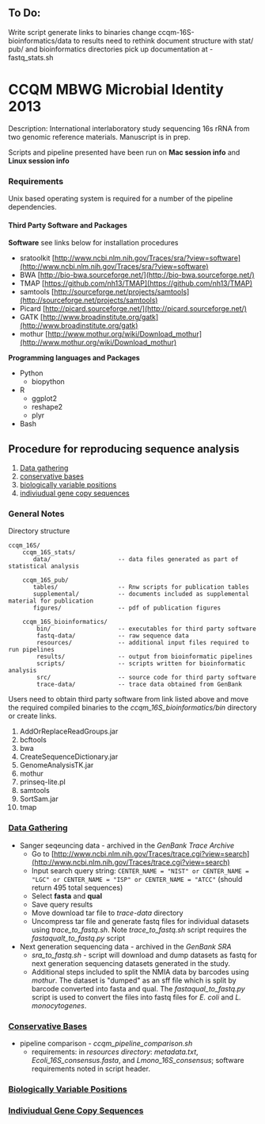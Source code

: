 ## To Do:
Write script generate links to binaries
change ccqm-16S-bioinformatics/data to results
need to rethink document structure with stat/ pub/ and bioinformatics directories
pick up documentation at - fastq_stats.sh

# CCQM MBWG Microbial Identity 2013  
Description: International interlaboratory study sequencing 16s rRNA from two genomic reference materials.  Manuscript is in prep.  

Scripts and pipeline presented have been run on **Mac session info** and **Linux session info**

### Requirements  
Unix based operating system is required for a number of the pipeline dependencies.  

#### Third Party Software and Packages
**Software** see links below for installation procedures  

- sratoolkit [http://www.ncbi.nlm.nih.gov/Traces/sra/?view=software](http://www.ncbi.nlm.nih.gov/Traces/sra/?view=software)  
- BWA [http://bio-bwa.sourceforge.net/](http://bio-bwa.sourceforge.net/)  
- TMAP [https://github.com/nh13/TMAP](https://github.com/nh13/TMAP)  
- samtools [http://sourceforge.net/projects/samtools](http://sourceforge.net/projects/samtools)  
- Picard [http://picard.sourceforge.net/](http://picard.sourceforge.net/)
- GATK [http://www.broadinstitute.org/gatk](http://www.broadinstitute.org/gatk) 
- mothur [http://www.mothur.org/wiki/Download_mothur](http://www.mothur.org/wiki/Download_mothur)

**Programming languages and Packages**  

* Python  
  *  biopython  
* R  
  * ggplot2  
  * reshape2  
  * plyr 
* Bash 
  
## Procedure for reproducing sequence analysis  
1. [Data gathering](#dg)
2. [conservative bases](#cb)
3. [biologically variable positions](#bv)
4. [indiviudual gene copy sequences](#vs)

### General Notes
Directory structure  
  
    ccqm_16S/    
        ccqm_16S_stats/ 
           data/                   -- data files generated as part of statistical analysis
           
        ccqm_16S_pub/  
           tables/                 -- Rnw scripts for publication tables
           supplemental/           -- documents included as supplemental material for publication
           figures/                -- pdf of publication figures
           
        ccqm_16S_bioinformatics/
            bin/                   -- executables for third party software
            fastq-data/            -- raw sequence data
            resources/             -- additional input files required to run pipelines
            results/               -- output from bioinformatic pipelines
            scripts/               -- scripts written for bioinformatic analysis
            src/                   -- source code for third party software
            trace-data/            -- trace data obtained from GenBank
Users need to obtain third party software from link listed above and move the required compiled binaries to the *ccqm_16S_bioinformatics/bin* directory or create links.

1. AddOrReplaceReadGroups.jar
2. bcftools
3. bwa
4. CreateSequenceDictionary.jar
5. GenomeAnalysisTK.jar
6. mothur
7. prinseq-lite.pl
8. samtools
9. SortSam.jar
10. tmap



### [Data Gathering](id:dg)
* Sanger seqeuncing data - archived in the _GenBank Trace Archive_
	- Go to [http://www.ncbi.nlm.nih.gov/Traces/trace.cgi?view=search](http://www.ncbi.nlm.nih.gov/Traces/trace.cgi?view=search)  
	- Input search query string: `CENTER_NAME = "NIST" or CENTER_NAME = "LGC" or CENTER_NAME = "ISP" or CENTER_NAME = "ATCC"` (should return 495 total sequences)  
	- Select **fasta** and **qual**
	- Save query results  
	- Move download tar file to *trace-data* directory 
	- Uncompress tar file and generate fastq files for individual datasets using *trace_to_fastq.sh*.  Note *trace_to_fastq.sh* script requires the *fastaqualt_to_fastq.py* script  
* Next generation sequencing data - archived in the _GenBank SRA_   
	* *sra_to_fastq.sh* - script will download and dump datasets as fastq for next generation sequencing datasets generated in the study.
	* Additional steps included to split the NMIA data by barcodes using *mothur*.  The dataset is "dumped" as an sff file which is split by barcode converted into fasta and qual.  The *fastaqual_to_fastq.py* script is used to convert the files into fastq files for *E. coli* and *L. monocytogenes*.
	
### [Conservative Bases](id:cb)
* pipeline comparison - *ccqm_pipeline_comparison.sh*
	* requirements: in *resources directory*: *metadata.txt*, *Ecoli_16S_consensus.fasta*, and *Lmono_16S_consensus*; software requirements noted in script header. 	

### [Biologically Variable Positions](id:bv)

### [Indiviudual Gene Copy Sequences](id:vs)

